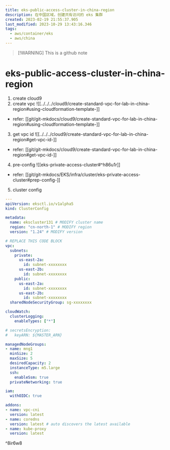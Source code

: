 ```yaml
---
title: eks-public-access-cluster-in-china-region
description: 在中国区域，创建共有访问的 eks 集群
created: 2023-02-19 21:55:37.905
last_modified: 2023-10-29 13:43:16.346
tags:
  - aws/container/eks
  - aws/china
---
```


> [!WARNING] This is a github note

# eks-public-access-cluster-in-china-region

1. create cloud9
2. create vpc
![[../../../cloud9/create-standard-vpc-for-lab-in-china-region#using-cloudformation-template-]]

- refer: [[git/git-mkdocs/cloud9/create-standard-vpc-for-lab-in-china-region#using-cloudformation-template-]]

3. get vpc id
![[../../../cloud9/create-standard-vpc-for-lab-in-china-region#get-vpc-id-]]

- refer: [[git/git-mkdocs/cloud9/create-standard-vpc-for-lab-in-china-region#get-vpc-id-]]

4. pre-config
![[eks-private-access-cluster#^h86u1r]]

- refer: [[git/git-mkdocs/EKS/infra/cluster/eks-private-access-cluster#prep-config-]]

5. cluster config
```yaml
---
apiVersion: eksctl.io/v1alpha5
kind: ClusterConfig

metadata:
  name: ekscluster131 # MODIFY cluster name
  region: "cn-north-1" # MODIFY region
  version: "1.24" # MODIFY version

# REPLACE THIS CODE BLOCK
vpc:
  subnets:
    private:
      us-east-2a:
        id: subnet-xxxxxxxx
      us-east-2b:
        id: subnet-xxxxxxxx
    public:
      us-east-2a:
        id: subnet-xxxxxxxx
      us-east-2b:
        id: subnet-xxxxxxxx
  sharedNodeSecurityGroup: sg-xxxxxxxx

cloudWatch:
  clusterLogging:
    enableTypes: ["*"]

# secretsEncryption:
#   keyARN: ${MASTER_ARN}

managedNodeGroups:
- name: mng1
  minSize: 2
  maxSize: 5
  desiredCapacity: 2
  instanceType: m5.large
  ssh:
    enableSsm: true
  privateNetworking: true

iam:
  withOIDC: true

addons:
- name: vpc-cni 
  version: latest
- name: coredns
  version: latest # auto discovers the latest available
- name: kube-proxy
  version: latest

```

^8ir6w8





